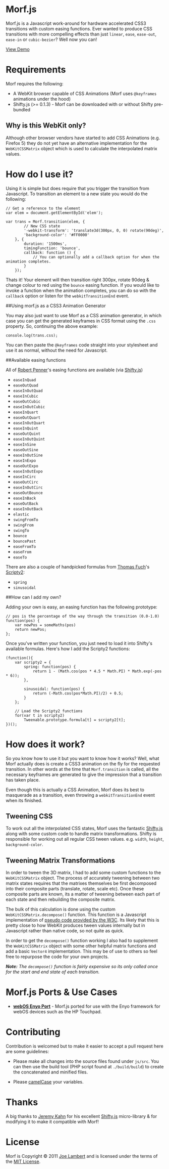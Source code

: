 # Morf.js

Morf.js is a Javascript work-around for hardware accelerated CSS3 transitions with custom easing functions. Ever wanted to produce CSS transitions with more compelling effects than just `linear`, `ease`, `ease-out`, `ease-in` or `cubic-bezier`? Well now you can!

[View Demo](http://www.joelambert.co.uk/morf)

# Requirements
Morf requires the following:

- A WebKit browser capable of CSS Animations (Morf uses `@keyframes` animations under the hood)
- Shifty.js (>= 0.1.3) - Morf can be downloaded with or without Shifty pre-bundled

## Why is this WebKit only?

Although other browser vendors have started to add CSS Animations (e.g. Firefox 5) they do not yet have an alternative implementation for the `WebKitCSSMatrix` object which is used to calculate the interpolated matrix values.

# How do I use it?

Using it is simple but does require that you trigger the transition from Javascript. To transition an element to a new state you would do the following:
	
	// Get a reference to the element
	var elem = document.getElementById('elem');
	
	var trans = Morf.transition(elem, {
			// New CSS state
			'-webkit-transform': 'translate3d(300px, 0, 0) rotate(90deg)',
			'background-color': '#FF0000'
		}, {
			duration: '1500ms',
			timingFunction: 'bounce',
			callback: function () {
				// You can optionally add a callback option for when the animation completes.
			}
		});

Thats it! Your element will then transition right 300px, rotate 90deg & change colour to red using the `bounce` easing function.  If you would like to invoke a function when the animation completes, you can do so with the `callback` option or listen for the `webkitTransitionEnd` event.

##Using morf.js as a CSS3 Animation Generator

You may also just want to use Morf as a CSS animation generator, in which case you can get the generated keyframes in CSS format using the `.css` property. So, continuing the above example:

	console.log(trans.css);

You can then paste the `@keyframes` code straight into your stylesheet and use it as normal, without the need for Javascript.

##Available easing functions

All of [Robert Penner](http://www.robertpenner.com/easing/)'s easing functions are available (via [Shifty.js](https://github.com/jeremyckahn/shifty))

- `easeInQuad`
- `easeOutQuad`
- `easeInOutQuad`
- `easeInCubic`
- `easeOutCubic`
- `easeInOutCubic`
- `easeInQuart`
- `easeOutQuart`
- `easeInOutQuart`
- `easeInQuint`
- `easeOutQuint`
- `easeInOutQuint`
- `easeInSine`
- `easeOutSine`
- `easeInOutSine`
- `easeInExpo`
- `easeOutExpo`
- `easeInOutExpo`
- `easeInCirc`
- `easeOutCirc`
- `easeInOutCirc`
- `easeOutBounce`
- `easeInBack`
- `easeOutBack`
- `easeInOutBack`
- `elastic`
- `swingFromTo`
- `swingFrom`
- `swingTo`
- `bounce`
- `bouncePast`
- `easeFromTo`
- `easeFrom`
- `easeTo`

There are also a couple of handpicked formulas from [Thomas Fuch](http://mir.aculo.us)'s [Scripty2](http://scripty2.com/):

- `spring`
- `sinusoidal`

##How can I add my own?

Adding your own is easy, an easing function has the following prototype:

	// pos is the percentage of the way through the transition (0.0-1.0)
	function(pos) {
		var newPos = someMaths(pos)
		return newPos;
	};
	
Once you've written your function, you just need to load it into Shifty's available formulas. Here's how I add the Scripty2 functions:

	(function(){
		var scripty2 = {
			spring: function(pos) {
				return 1 - (Math.cos(pos * 4.5 * Math.PI) * Math.exp(-pos * 6));
			},

			sinusoidal: function(pos) {
				return (-Math.cos(pos*Math.PI)/2) + 0.5;
			}
		};

		// Load the Scripty2 functions
		for(var t in scripty2)
			Tweenable.prototype.formula[t] = scripty2[t];
	})();

# How does it work?

So you know how to use it but you want to know how it works? Well, what Morf actually does is create a CSS3 animation on the fly for the requested transition. In other words at the time that `Morf.transition` is called, all the necessary keyframes are generated to give the impression that a transition has taken place.

Even though this is actually a CSS Animation, Morf does its best to masquerade as a transition, even throwing a `webkitTransitionEnd` event when its finished.

## Tweening CSS
To work out all the interpolated CSS states, Morf uses the fantastic [Shifty.js](https://github.com/jeremyckahn/shifty) along with some custom code to handle matrix transformations. Shifty is responsible for working out all regular CSS tween values. e.g. `width`, `height`, `background-color`.

## Tweening Matrix Transformations
In order to tween the 3D matrix, I had to add some custom functions to the `WebKitCSSMatrix` object. The process of accurately tweening between two matrix states requires that the matrixes themselves be first decomposed into their composite parts (translate, rotate, scale etc). Once these composite parts are known, its a matter of tweening between each part of each state and then rebuilding the composite matrix.

The bulk of this calculation is done using the custom `WebKitCSSMatrix.decompose()` function. This function is a Javascript implementation of [pseudo code provided by the W3C](http://www.w3.org/TR/css3-2d-transforms/#matrix-decomposition). Its likely that this is pretty close to how WebKit produces tween values internally but in Javascript rather than native code, so not quite as quick.

In order to get the `decompose()` function working I also had to supplement the `WebKitCSSMatrix` object with some other helpful matrix functions and add a basic `Vector4` implementation. This may be of use to others so feel free to repurpose the code for your own projects.

***Note:** The `decompose()` function is fairly expensive so its only called once for the start and end state of each transition.*

# Morf.js Ports & Use Cases

- [**webOS Enyo Port**](https://github.com/germboy/MorfJS) - Morf.js ported for use with the Enyo framework for webOS devices such as the HP Touchpad.

# Contributing

Contribution is welcomed but to make it easier to accept a pull request here are some guidelines:

- 	Please make all changes into the source files found under `js/src`. You can then use the build tool (PHP script found at `./build/build`) to create the concatenated and minified files.

- 	Please [camelCase](http://en.wikipedia.org/wiki/CamelCase) your variables.

# Thanks

A big thanks to [Jeremy Kahn](https://twitter.com/#!/jeremyckahn) for his excellent [Shifty.js](https://github.com/jeremyckahn/shifty) micro-library & for modifying it to make it compatible with Morf!

# License

Morf is Copyright &copy; 2011 [Joe Lambert](http://www.joelambert.co.uk) and is licensed under the terms of the [MIT License](http://www.opensource.org/licenses/mit-license.php).